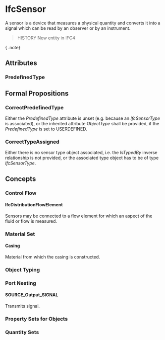 # IfcSensor

A sensor is a device that measures a physical quantity and converts it into a signal which can be read by an observer or by an instrument.
<!-- end of short definition -->

> HISTORY New entity in IFC4

{ .note}
>

## Attributes

### PredefinedType


## Formal Propositions

### CorrectPredefinedType
Either the _PredefinedType_ attribute is unset (e.g. because an _IfcSensorType_ is associated), or the inherited attribute _ObjectType_ shall be provided, if the _PredefinedType_ is set to USERDEFINED.

### CorrectTypeAssigned
Either there is no sensor type object associated, i.e. the _IsTypedBy_ inverse relationship is not provided, or the associated type object has to be of type _IfcSensorType_.

## Concepts

### Control Flow



#### IfcDistributionFlowElement

Sensors may be connected to a flow element for which an aspect of the fluid or flow is measured.

### Material Set



#### Casing

Material from which the casing is constructed.

### Object Typing



### Port Nesting



#### SOURCE_Output_SIGNAL

Transmits signal.

### Property Sets for Objects



### Quantity Sets



